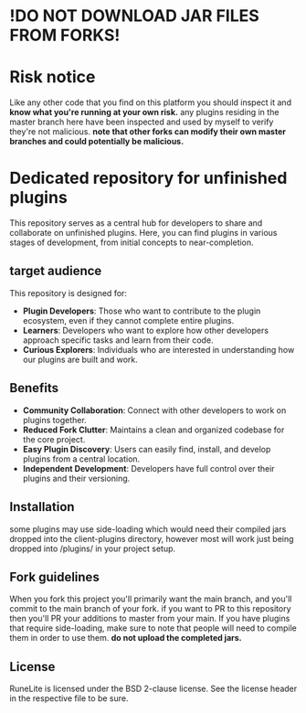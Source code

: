 !DO NOT DOWNLOAD JAR FILES FROM FORKS!
=====
# Risk notice
Like any other code that you find on this platform you should inspect it and **know what you're running at your own risk.**
any plugins residing in the master branch here have been inspected and used by myself to verify they're not malicious.
**note that other forks can modify their own master branches and could potentially be malicious.**
# Dedicated repository for unfinished plugins
This repository serves as a central hub for developers to share and collaborate on unfinished plugins. Here, you can find plugins in various stages of development, from initial concepts to near-completion.
## target audience
This repository is designed for:

* **Plugin Developers**: Those who want to contribute to the plugin ecosystem, even if they cannot complete entire plugins.
* **Learners**: Developers who want to explore how other developers approach specific tasks and learn from their code.
* **Curious Explorers**: Individuals who are interested in understanding how our plugins are built and work.
## Benefits
* **Community Collaboration**: Connect with other developers to work on plugins together.
* **Reduced Fork Clutter**: Maintains a clean and organized codebase for the core project.
* **Easy Plugin Discovery**: Users can easily find, install, and develop plugins from a central location.
* **Independent Development**: Developers have full control over their plugins and their versioning.

## Installation

some plugins may use side-loading which would need their compiled jars dropped into the client-plugins directory, however most will work just being dropped into /plugins/ in your project setup.

## Fork guidelines
When you fork this project you'll primarily want the main branch, and you'll commit to the main branch of your fork. if you want to PR to this repository then you'll PR your additions to master from your main. If you have plugins that require side-loading, make sure to note that people will need to compile them in order to use them. **do not upload the completed jars.**

## License
RuneLite is licensed under the BSD 2-clause license. See the license header in the respective file to be sure.
